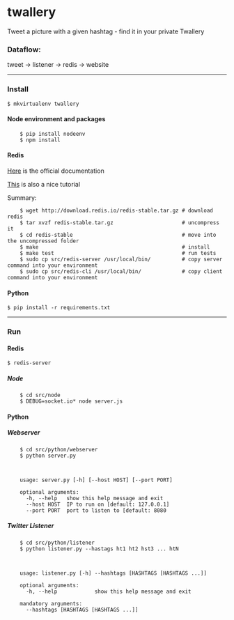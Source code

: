 # twallery

Tweet a picture with a given hashtag -  find it in your private Twallery

### Dataflow:

tweet -> listener -> redis -> website

------------

### Install
`$ mkvirtualenv twallery`

#### Node environment and packages
```
    $ pip install nodeenv
    $ npm install
```

#### Redis

[Here](http://redis.io/topics/quickstart) is the official documentation

[This](https://www.digitalocean.com/community/tutorials/how-to-install-and-use-redis) is also a nice tutorial

Summary:

```
    $ wget http://download.redis.io/redis-stable.tar.gz # download redis
    $ tar xvzf redis-stable.tar.gz                      # uncompress it
    $ cd redis-stable                                   # move into the uncompressed folder
    $ make                                              # install
    $ make test                                         # run tests
    $ sudo cp src/redis-server /usr/local/bin/          # copy server command into your environment
    $ sudo cp src/redis-cli /usr/local/bin/             # copy client command into your environment
```

#### Python

`$ pip install -r requirements.txt`

------------

### Run

#### Redis
`$ redis-server`

##### Node

```
    $ cd src/node
    $ DEBUG=socket.io* node server.js
```

#### Python

##### Webserver
```
    $ cd src/python/webserver
    $ python server.py



    usage: server.py [-h] [--host HOST] [--port PORT]

    optional arguments:
      -h, --help   show this help message and exit
      --host HOST  IP to run on [default: 127.0.0.1]
      --port PORT  port to listen to [default: 8080
```

##### Twitter Listener
```
    $ cd src/python/listener
    $ python listener.py --hastags ht1 ht2 hst3 ... htN



    usage: listener.py [-h] --hashtags [HASHTAGS [HASHTAGS ...]]

    optional arguments:
      -h, --help            show this help message and exit

    mandatory arguments:
      --hashtags [HASHTAGS [HASHTAGS ...]]
```
